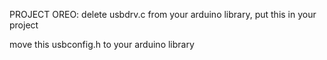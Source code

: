 PROJECT OREO: delete usbdrv.c from your arduino library, put this in your project

move this usbconfig.h to your arduino library
